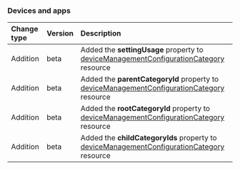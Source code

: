 ### Devices and apps

| **Change type** | **Version** | **Description** |
|:---|:---|:---|
|Addition|beta|Added the **settingUsage** property to [deviceManagementConfigurationCategory](https://docs.microsoft.com/en-us/graph/api/resources/intune-deviceManagementConfigurationCategory?view=graph-rest-beta) resource|
|Addition|beta|Added the **parentCategoryId** property to [deviceManagementConfigurationCategory](https://docs.microsoft.com/en-us/graph/api/resources/intune-deviceManagementConfigurationCategory?view=graph-rest-beta) resource|
|Addition|beta|Added the **rootCategoryId** property to [deviceManagementConfigurationCategory](https://docs.microsoft.com/en-us/graph/api/resources/intune-deviceManagementConfigurationCategory?view=graph-rest-beta) resource|
|Addition|beta|Added the **childCategoryIds** property to [deviceManagementConfigurationCategory](https://docs.microsoft.com/en-us/graph/api/resources/intune-deviceManagementConfigurationCategory?view=graph-rest-beta) resource|
